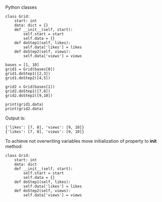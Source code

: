Python classes 


```
class Grid:
    start: int
    data: dict = {}
    def __init__(self, start):
        self.start = start
        self.data = {}
    def doStep1(self, likes):
        self.data['likes'] = likes
    def doStep2(self, views):
        self.data['views'] = views

bases = [1, 10]
grid1 = Grid(bases[0])
grid1.doStep1([2,3])
grid1.doStep2([4,5])

grid2 = Grid(bases[1])
grid2.doStep1([7,8])
grid2.doStep2([9,10])

print(grid1.data)
print(grid2.data)
```
Output is: 
```
{'likes': [7, 8], 'views': [9, 10]}
{'likes': [7, 8], 'views': [9, 10]}
```

To achieve not overwriting variables move initialization of property to __init__ method:
```
class Grid:
    start: int
    data: dict 
    def __init__(self, start):
        self.start = start
        self.data = {}
    def doStep1(self, likes):
        self.data['likes'] = likes
    def doStep2(self, views):
        self.data['views'] = views
```
